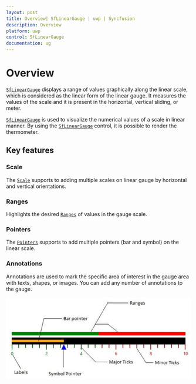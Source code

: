 ```yaml
---
layout: post
title: Overview| SfLinearGauge | uwp | Syncfusion
description: Overview 
platform: uwp
control: SfLinearGauge
documentation: ug
---
```

# Overview

[`SfLinearGauge`](https://help.syncfusion.com/cr/uwp/Syncfusion.UI.Xaml.Gauges.SfLinearGauge.html)  displays a range of values graphically along the linear scale, which is considered as the linear form of the linear gauge. It measures the values of the scale and it is present in the horizontal, vertical sliding, or meter.

[`SfLinearGauge`](https://help.syncfusion.com/cr/uwp/Syncfusion.UI.Xaml.Gauges.SfLinearGauge.html)  is used to visualize the numerical values of a scale in linear manner. By using the [`SfLinearGauge`](https://help.syncfusion.com/cr/uwp/Syncfusion.UI.Xaml.Gauges.SfLinearGauge.html)  control, it is possible to render the thermometer.

## Key features

### Scale

The [`Scale`](https://help.syncfusion.com/uwp/sflineargauge/scale)  supports to adding multiple scales on linear gauge by horizontal and vertical orientations.

### Ranges

Highlights the desired [`Ranges`](https://help.syncfusion.com/uwp/sflineargauge/ranges)   of values in the gauge scale.

### Pointers

The [`Pointers`](https://help.syncfusion.com/uwp/sflineargauge/pointers)  supports  to add multiple pointers (bar and symbol) on the linear scale.

### Annotations

Annotations are used to mark the specific area of interest in the gauge area with texts, shapes, or images. You can add any number of annotations to the gauge.


![](Overview_images/Overview_img1.jpeg)



